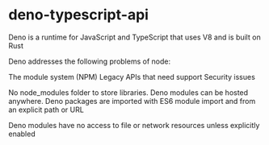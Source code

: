 # deno-typescript-api

Deno is a runtime for JavaScript and TypeScript that uses V8 and is built on Rust

Deno addresses the following problems of node:

The module system (NPM)
Legacy APIs that need support
Security issues

No node_modules folder to store libraries.
Deno modules can be hosted anywhere.
Deno packages are imported with ES6 module import and from an explicit path or URL

Deno modules have no access to file or network resources unless explicitly enabled
